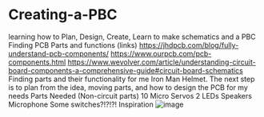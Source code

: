 # Creating-a-PBC
learning how to Plan, Design, Create, Learn to make schematics and a PBC
Finding PCB Parts and functions (links)
https://jhdpcb.com/blog/fully-understand-pcb-components/
https://www.ourpcb.com/pcb-components.html
https://www.wevolver.com/article/understanding-circuit-board-components-a-comprehensive-guide#circuit-board-schematics
Finding parts and their functionality for me Iron Man Helmet.
The next step is to plan from the idea, moving parts, and how to design the PCB for my needs
Parts Needed (Non-circuit parts)
10 Micro Servos
2 LEDs 
Speakers 
Microphone 
Some switches?!?!?!
Inspiration ![image](https://github.com/user-attachments/assets/83978384-aabc-428d-a48b-942467cbe80e)
